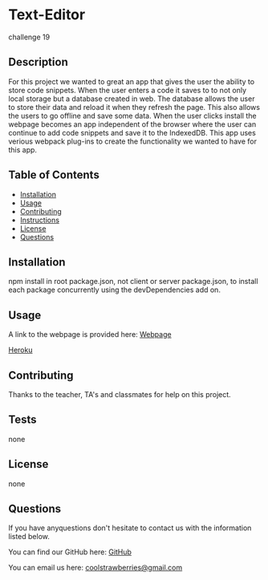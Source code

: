 # Text-Editor
challenge 19

## Description
For this project we wanted to great an app that gives the user the ability to store code snippets. When the user enters a code it saves to to not only local storage but a database created in web. The database allows the user to store their data and reload it when they refresh the page. This also allows the users to go offline and save some data. When the user clicks install the webpage becomes an app independent of the browser where the user can continue to add code snippets and save it to the IndexedDB. This app uses verious webpack plug-ins to create the functionality we wanted to have for this app.

## Table of Contents
* [Installation](#installation)
* [Usage](#usage)
* [Contributing](#contributing)
* [Instructions](#instructions)
* [License](#license)
* [Questions](#questions)

## Installation
npm install in root package.json, not client or server package.json, to install each package concurrently using the devDependencies add on.

## Usage

A link to the webpage is provided here: [Webpage](https://github.com/sweetkloid/Text-Editor)

[Heroku](https://codesaver-app.herokuapp.com/)

## Contributing
Thanks to the teacher, TA's and classmates for help on this project.

## Tests
none

## License
none

## Questions
If you have anyquestions don't hesitate to contact us with the information listed below.

You can find our GitHub here: [GitHub](https://github.com/sweetkloid/Text-Editor)

You can email us here: coolstrawberries@gmail.com